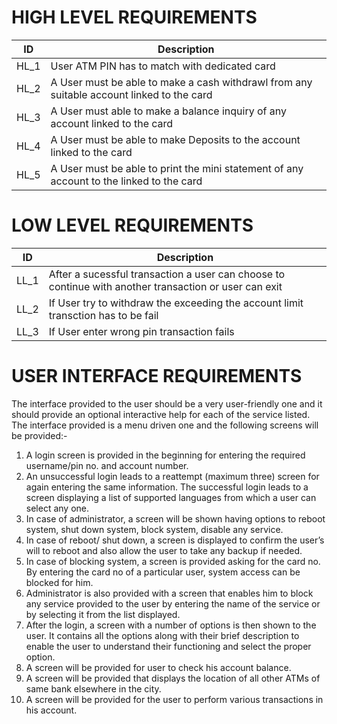 # HIGH LEVEL REQUIREMENTS
|ID |Description |
|---|---|
|HL_1 |User ATM PIN has to match with dedicated card |
|HL_2 |A User must be able to make a cash withdrawl from any suitable account linked to the card |
|HL_3 |A User must able to make a balance inquiry of any account linked to the card |
|HL_4 |A User must be able to make Deposits to the account linked to the card |
|HL_5 |A User must be able to print the mini statement of any account to the linked to the card |



# LOW LEVEL REQUIREMENTS
|ID |Description |
|---|---|
|LL_1 |After a sucessful transaction a user can choose to continue with another transaction or user can exit |
|LL_2 |If User try to withdraw the exceeding the account limit transction has to be fail |
|LL_3 |If User enter wrong pin transaction fails |

# USER INTERFACE REQUIREMENTS
The interface provided to the user should be a very user-friendly one and it 
should provide an optional interactive help for each of the service listed. The 
interface provided is a menu driven one and the following screens will be 
provided:-

1. A login screen is provided in the beginning for entering the required 
username/pin no. and account number. 
2. An unsuccessful login leads to a reattempt (maximum three) screen for 
again entering the same information. The successful login leads to a 
screen displaying a list of supported languages from which a user can 
select any one. 
3. In case of administrator, a screen will be shown having options to reboot 
system, shut down system, block system, disable any service. 
4. In case of reboot/ shut down, a screen is displayed to confirm the user’s 
will to reboot and also allow the user to take any backup if needed. 
5. In case of blocking system, a screen is provided asking for the card no. 
By entering the card no of a particular user, system access can be 
blocked for him. 
6. Administrator is also provided with a screen that enables him to block 
any service provided to the user by entering the name of the service or 
by selecting it from the list displayed. 
7. After the login, a screen with a number of options is then shown to the 
user. It contains all the options along with their brief description to 
enable the user to understand their functioning and select the proper 
option. 
8. A screen will be provided for user to check his account balance. 
9. A screen will be provided that displays the location of all other ATMs of 
same bank elsewhere in the city. 
10. A screen will be provided for the user to perform various transactions in 
his account.
